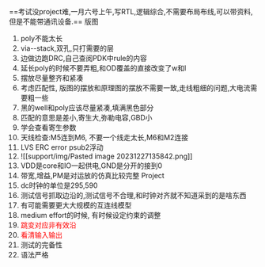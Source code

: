 ==考试没project难,一月六号上午,写RTL,逻辑综合,不需要布局布线,可以带资料,但是不能带通讯设备.==
版图
1. poly不能太长
2. via--stack,双孔,只打需要的层
3. 边做边跑DRC,自己查阅PDK中rule的内容
4. 延长poly的时候不要弄粗,和OD覆盖的直接改变了w和l
5. 摆放尽量整齐和紧凑
6. 考虑匹配性, 版图的摆放和原理图的摆放不需要一致,走线粗细的问题,大电流需要粗一些
7. 黑的well和poly应该尽量紧凑,填满黑色部分
8. 匹配的意思是差小,寄生大,弥勒电容,GBD小
9. 学会查看寄生参数
10. 天线检查:M5连到M6, 不要一个线走太长,M6和M2连接
11. LVS ERC error psub2浮动
12. ![[support/img/Pasted image 20231227135842.png]]
13. VDD是core和IO一起供电,GND是分开的接到0
14. 带宽,增益,PM是对运放的仿真比较完整
Project
1. dc时钟的单位是295,590
2. 测试信号抓取边沿的,测试信号不合理,和时钟对齐就不知道采到的是啥东西
3. 有可能需要更大大规模的互连线模型
4. medium effort的时候, 有时候设定约束的调整
5. <font color="#ff0000">跳变对应非有效沿</font>
6. <font color="#ff0000"> 看清输入输出</font>
7. 测试的完备性
8. 语法严格
